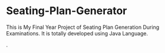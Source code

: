 # Seating-Plan-Generator

This is My Final Year Project of Seating Plan Generation During Examinations. It is totally developed using Java Language.













































































































































































































































































































































.






































